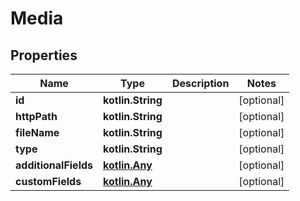 
# Media

## Properties
| Name | Type | Description | Notes |
| ------------ | ------------- | ------------- | ------------- |
| **id** | **kotlin.String** |  |  [optional] |
| **httpPath** | **kotlin.String** |  |  [optional] |
| **fileName** | **kotlin.String** |  |  [optional] |
| **type** | **kotlin.String** |  |  [optional] |
| **additionalFields** | [**kotlin.Any**](.md) |  |  [optional] |
| **customFields** | [**kotlin.Any**](.md) |  |  [optional] |



